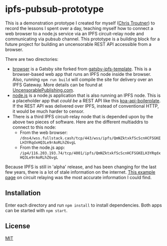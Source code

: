 # ipfs-pubsub-prototype

This is a demonstration prototype I created for myself ([Chris Troutner](https://github.com/christroutner)) to record the lessons I spent over a day, teaching myself how to connect a web browser to a node.js service via an IPFS circuit-relay node and communicating via pubsub channel. This prototype is a building block for a future project for building an uncensorable REST API accessible from a browser.

There are two directories:
- [browser](browser/) is a Gatsby site forked from [gatsby-ipfs-template](https://github.com/Permissionless-Software-Foundation/gatsby-ipfs-template). This is a browser-based web app that runs an IPFS node inside the browser. Also, running `npm run build` will compile the site for delivery over an IPFS Gateway. More details can be found at [UncensorablePublishing.com](https://uncensorablepublishing.com).<br />
- [node.js](node.js/) is a node.js application that is also running an IPFS node. This is a placeholder app that *could be* a REST API like this [koa-api-boilerplate](https://github.com/christroutner/koa-api-boilerplate). If the REST API was delivered over IPFS, instead of conventional HTTP, it would be much harder to censor.<br />
- There is a third IPFS circuit-relay node that is depended upon by the above two pieces of software. Here are the different multiaddrs to connect to this node:
  - From the web browser:<br /> `/dns4/wss.fullstack.cash/tcp/443/wss/ipfs/QmNZktxkfScScnHCFSGKELH3YRqdxHQ3Le9rAoRLhZ6vgL`
  - From the node.js app:<br /> `/ip4/116.203.193.74/tcp/4001/ipfs/QmNZktxkfScScnHCFSGKELH3YRqdxHQ3Le9rAoRLhZ6vgL`

Because IPFS is still in 'alpha' release, and has been changing for the last few years, there is a lot of stale information on the internet. [This example page](https://github.com/ipfs/js-ipfs/tree/master/examples/circuit-relaying) on circuit relaying was the most accurate information I could find.

## Installation
Enter each directory and run `npm install` to install dependencies. Both apps can be started with `npm start`.

## License
[MIT](./LICENSE.md)
